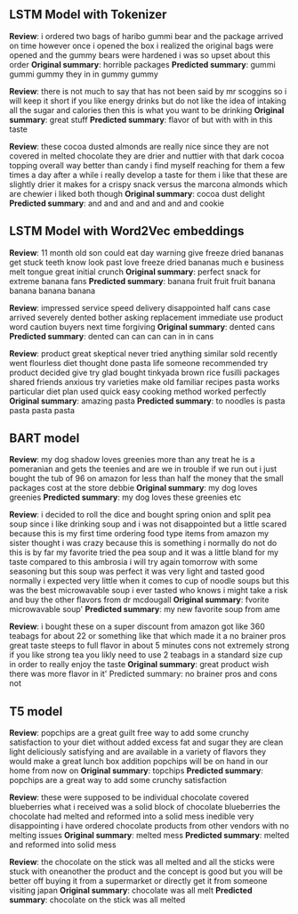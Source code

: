 ## LSTM Model with Tokenizer
**Review**: i ordered two bags of haribo gummi bear and the package arrived on time however once i opened the box i realized the original bags were opened and the gummy bears were hardened i was so upset about this order 
**Original summary**: horrible packages 
**Predicted summary**:  gummi gummi gummy they in in gummy gummy

**Review**: there is not much to say that has not been said by mr scoggins so i will keep it short if you like energy drinks but do not like the idea of intaking all the sugar and calories then this is what you want to be drinking 
**Original summary**: great stuff 
**Predicted summary**:  flavor of but with with in this taste

**Review**: these cocoa dusted almonds are really nice since they are not covered in melted chocolate they are drier and nuttier with that dark cocoa topping overall way better than candy i find myself reaching for them a few times a day after a while i really develop a taste for them i like that these are slightly drier it makes for a crispy snack versus the marcona almonds which are chewier i liked both though 
**Original summary**: cocoa dust delight 
**Predicted summary**:  and and and and and and and cookie

## LSTM Model with Word2Vec embeddings
**Review**: 11 month old son could eat day warning give freeze dried bananas get stuck teeth know look past love freeze dried bananas much e business melt tongue great initial crunch 
**Original summary**: perfect snack for extreme banana fans 
**Predicted summary**:  banana fruit fruit fruit banana banana banana banana

**Review**: impressed service speed delivery disappointed half cans case arrived severely dented bother asking replacement immediate use product word caution buyers next time forgiving 
**Original summary**: dented cans 
**Predicted summary**:  dented can can can can in in cans

**Review**: product great skeptical never tried anything similar sold recently went flourless diet thought done pasta life someone recommended try product decided give try glad bought tinkyada brown rice fusilli packages shared friends anxious try varieties make old familiar recipes pasta works particular diet plan used quick easy cooking method worked perfectly 
**Original summary**: amazing pasta 
**Predicted summary**:  to noodles is pasta pasta pasta pasta

## BART model 
**Review**: my  dog shadow loves  greenies  more  than  any  treat he  is  a pomeranian  and  gets  the  teenies and  are  we  in  trouble  if  we  run  out i  just  bought  the  tub  of  96  on  amazon  for  less  than  half  the  money  that  the  small  packages  cost  at  the  store debbie
**Original summary**: my dog loves greenies
**Predicted summary**: my dog loves these greenies etc

**Review**: i  decided  to  roll  the  dice  and  bought  spring  onion  and  split  pea  soup  since  i like  drinking  soup  and  i was  not  disappointed but  a little  scared  because  this  is  my  first  time  ordering  food  type  items  from  amazon my  sister  thought  i was  crazy  because  this  is  something  i normally  do  not  do this  is  by  far  my  favorite  tried  the  pea  soup  and  it  was  a little  bland  for  my  taste  compared  to  this  ambrosia i  will  try  again  tomorrow  with  some  seasoning  but  this  soup  was  perfect it  was  very  light  and  tasted  good  normally  i expected  very  little  when  it  comes  to  cup  of  noodle  soups  but  this  was  the  best  microwavable  soup  i ever  tasted  who  knows  i might  take  a risk  and  buy  the  other  flavors  from  dr mcdougall
**Original summary**: fvorite microwavable soup'
**Predicted summary**: my new favorite soup from ame

**Review**: i  bought  these  on  a super  discount  from  amazon  got  like  360  teabags  for  about 22  or  something  like  that  which  made  it  a no brainer pros great  taste steeps  to  full  flavor  in  about  5 minutes cons not  extremely  strong if  you  like  strong  tea  you  likly  need  to  use  2 teabags  in  a standard  size  cup  in  order  to  really  enjoy  the  taste
**Original summary**: great product wish there was more flavor in it'
Predicted summary: no brainer pros and cons not

## T5 model 
**Review**: popchips  are  a great  guilt free  way  to  add  some  crunchy  satisfaction  to  your  diet  without  added  excess  fat  and  sugar they  are  clean light deliciously  satisfying  and  are  available  in  a variety  of  flavors they  would  make  a great  lunch  box  addition popchips  will  be  on  hand  in  our  home  from  now  on
**Original summary**: topchips
**Predicted summary**: popchips are a great way to add some crunchy satisfaction

**Review**: these  were  supposed  to  be  individual  chocolate  covered  blueberries what  i received  was  a solid  block  of  chocolate  blueberries the  chocolate  had  melted  and  reformed  into  a solid  mess inedible very  disappointing i  have  ordered  chocolate  products  from  other  vendors  with  no  melting  issues
**Original summary**: melted mess
**Predicted summary**: melted and reformed into solid mess

**Review**: the  chocolate  on  the  stick  was  all  melted  and  all  the  sticks  were  stuck  with  oneanother the  product  and  the  concept  is  good  but  you  will  be  better  off  buying  it  from  a supermarket  or  directly  get  it  from  someone  visiting  japan
**Original summary**: chocolate was all melt
**Predicted summary**: chocolate on the stick was all melted
